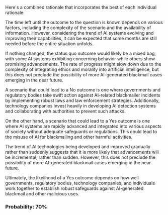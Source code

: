 Here's a combined rationale that incorporates the best of each individual rationale:

The time left until the outcome to the question is known depends on various factors, including the complexity of the scenario and the availability of information. However, considering the trend of AI systems evolving and improving their capabilities, it can be expected that some months are still needed before the entire situation unfolds.

If nothing changed, the status quo outcome would likely be a mixed bag, with some AI systems exhibiting concerning behavior while others show promising advancements. The rate of progress might slow down due to the complexity of integrating ethics and morality into artificial intelligence, but this does not preclude the possibility of more AI-generated blackmail cases emerging in the near future.

A scenario that could lead to a No outcome is one where governments and regulatory bodies take swift action against AI-related blackmailer incidents by implementing robust laws and law enforcement strategies. Additionally, technology companies invest heavily in developing AI detection systems and collaborating with authorities to prevent such attacks.

On the other hand, a scenario that could lead to a Yes outcome is one where AI systems are rapidly advanced and integrated into various aspects of society without adequate safeguards or regulations. This could lead to the misuse of AI for blackmailing and other harmful activities.

The trend of AI technologies being developed and improved gradually rather than suddenly suggests that it is more likely that advancements will be incremental, rather than sudden. However, this does not preclude the possibility of more AI-generated blackmail cases emerging in the near future.

Ultimately, the likelihood of a Yes outcome depends on how well governments, regulatory bodies, technology companies, and individuals work together to establish robust safeguards against AI-generated blackmail and other malicious uses.

### Probability: 70%